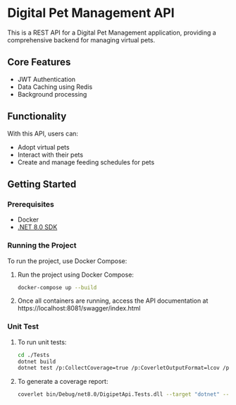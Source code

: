 # Digital Pet Management API

This is a REST API for a Digital Pet Management application, providing a comprehensive backend for managing virtual pets.

## Core Features

- JWT Authentication
- Data Caching using Redis
- Background processing

## Functionality

With this API, users can:

- Adopt virtual pets
- Interact with their pets
- Create and manage feeding schedules for pets

## Getting Started

### Prerequisites

- Docker
- [.NET 8.0 SDK](https://dotnet.microsoft.com/en-us/download/dotnet/8.0)

### Running the Project

To run the project, use Docker Compose:

1. Run the project using Docker Compose:

   ```bash
   docker-compose up --build
   ```

2. Once all containers are running, access the API documentation at https://localhost:8081/swagger/index.html

### Unit Test

1. To run unit tests:

   ```bash
   cd ./Tests
   dotnet build
   dotnet test /p:CollectCoverage=true /p:CoverletOutputFormat=lcov /p:CoverletOutput=./lcov.info -v n
   ```

2. To generate a coverage report:
   ```bash
   coverlet bin/Debug/net8.0/DigipetApi.Tests.dll --target "dotnet" --targetargs "test --no-build" --format lcov --output ./lcov.info
   ```
